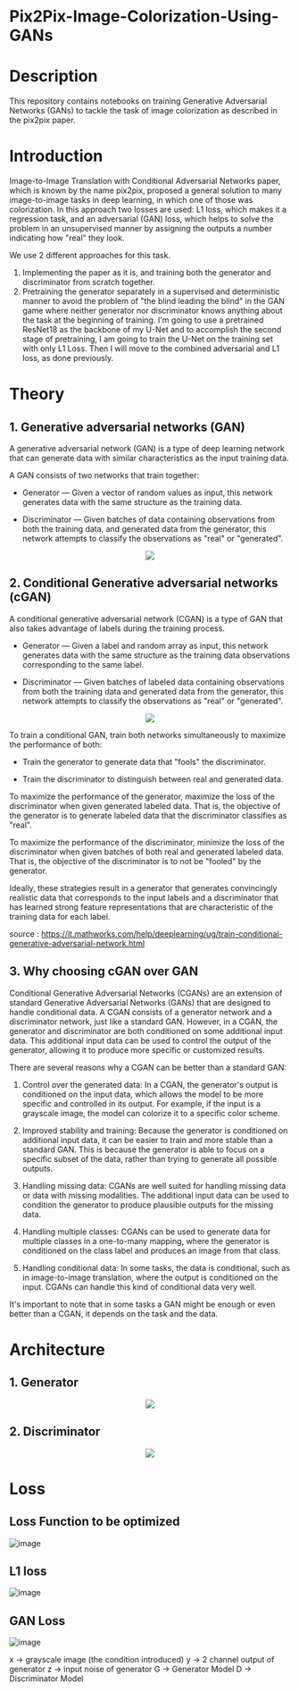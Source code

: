 # Pix2Pix-Image-Colorization-Using-GANs
# Description
This repository contains notebooks on training Generative Adversarial Networks (GANs) to tackle the task of image colorization as described in the pix2pix paper.

# Introduction
Image-to-Image Translation with Conditional Adversarial Networks paper, which is known by the name pix2pix, proposed a general solution to many image-to-image tasks in deep learning, in which one of those was colorization. In this approach two losses are used: L1 loss, which makes it a regression task, and an adversarial (GAN) loss, which helps to solve the problem in an unsupervised manner by assigning the outputs a number indicating how "real" they look.

We use 2 different approaches for this task. 
1. Implementing the paper as it is, and training both the generator and discriminator from scratch together.
2. Pretraining the generator separately in a supervised and deterministic manner to avoid the problem of "the blind leading the blind" in the GAN game where neither generator nor discriminator knows anything about the task at the beginning of training. I'm going to use a pretrained ResNet18 as the backbone of my U-Net and to accomplish the second stage of pretraining, I am going to train the U-Net on the training set with only L1 Loss. Then I will move to the combined adversarial and L1 loss, as done previously.

# Theory

## 1. Generative adversarial networks (GAN)

A generative adversarial network (GAN) is a type of deep learning network that can generate data with similar characteristics as the input training data.

A GAN consists of two networks that train together:

* Generator — Given a vector of random values as input, this network generates data with the same structure as the training data.

* Discriminator — Given batches of data containing observations from both the training data, and generated data from the generator, this network attempts to classify the observations as "real" or "generated".

<center><img src="https://it.mathworks.com/help/examples/nnet/win64/TrainConditionalGenerativeAdversarialNetworkCGANExample_01.png"/> </center>

## 2. Conditional Generative adversarial networks (cGAN)

A conditional generative adversarial network (CGAN) is a type of GAN that also takes advantage of labels during the training process.

* Generator — Given a label and random array as input, this network generates data with the same structure as the training data observations corresponding to the same label.

* Discriminator — Given batches of labeled data containing observations from both the training data and generated data from the generator, this network attempts to classify the observations as "real" or "generated".

<center><img src="https://it.mathworks.com/help/examples/nnet/win64/TrainConditionalGenerativeAdversarialNetworkCGANExample_02.png"/> </center>

To train a conditional GAN, train both networks simultaneously to maximize the performance of both:

* Train the generator to generate data that "fools" the discriminator.

* Train the discriminator to distinguish between real and generated data.

To maximize the performance of the generator, maximize the loss of the discriminator when given generated labeled data. That is, the objective of the generator is to generate labeled data that the discriminator classifies as "real".

To maximize the performance of the discriminator, minimize the loss of the discriminator when given batches of both real and generated labeled data. That is, the objective of the discriminator is to not be "fooled" by the generator.

Ideally, these strategies result in a generator that generates convincingly realistic data that corresponds to the input labels and a discriminator that has learned strong feature representations that are characteristic of the training data for each label.

source : https://it.mathworks.com/help/deeplearning/ug/train-conditional-generative-adversarial-network.html

## 3. Why choosing cGAN over GAN

Conditional Generative Adversarial Networks (CGANs) are an extension of standard Generative Adversarial Networks (GANs) that are designed to handle conditional data. A CGAN consists of a generator network and a discriminator network, just like a standard GAN. However, in a CGAN, the generator and discriminator are both conditioned on some additional input data. This additional input data can be used to control the output of the generator, allowing it to produce more specific or customized results.

There are several reasons why a CGAN can be better than a standard GAN:

1. Control over the generated data: In a CGAN, the generator's output is conditioned on the input data, which allows the model to be more specific and controlled in its output. For example, if the input is a grayscale image, the model can colorize it to a specific color scheme.

2. Improved stability and training: Because the generator is conditioned on additional input data, it can be easier to train and more stable than a standard GAN. This is because the generator is able to focus on a specific subset of the data, rather than trying to generate all possible outputs.

3. Handling missing data: CGANs are well suited for handling missing data or data with missing modalities. The additional input data can be used to condition the generator to produce plausible outputs for the missing data.

4. Handling multiple classes: CGANs can be used to generate data for multiple classes in a one-to-many mapping, where the generator is conditioned on the class label and produces an image from that class.

5. Handling conditional data: In some tasks, the data is conditional, such as in image-to-image translation, where the output is conditioned on the input. CGANs can handle this kind of conditional data very well.

It's important to note that in some tasks a GAN might be enough or even better than a CGAN, it depends on the task and the data.

# Architecture

## 1. Generator

<center> <img src="https://i.imgur.com/k6ErEni.png"></center>

## 2. Discriminator

<center> <img src="https://i.imgur.com/rG6DjQA.png"></center>

# Loss

## Loss Function to be optimized

![image](https://github.com/NityamPareek/Pix2Pix-Image-Colorization-Using-GANs/assets/97893479/bf0bd0fd-974b-4c75-a8f8-aac674325d24)
 
## L1 loss

![image](https://github.com/NityamPareek/Pix2Pix-Image-Colorization-Using-GANs/assets/97893479/b9f2f997-4008-4d39-93ed-dc27eb4e84bb)
 
## GAN Loss

![image](https://github.com/NityamPareek/Pix2Pix-Image-Colorization-Using-GANs/assets/97893479/98073a7f-fe16-43d5-8cfa-78cd9436ea54)
 
x -> grayscale image (the condition introduced)
y -> 2 channel output of generator
z -> input noise of generator
G -> Generator Model
D -> Discriminator Model
